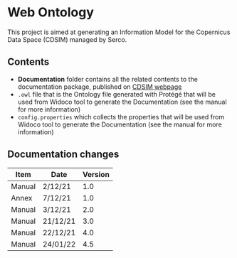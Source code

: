 # Web Ontology
This project is aimed at generating an Information Model for the Copernicus Data Space (CDSIM) managed by Serco.<br>

## Contents
* **Documentation** folder contains all the related contents to the documentation package, published on [CDSIM webpage](https://imms.copernicus-dataspace.eu)
* `.owl` file that is the Ontology file generated with Protégé that will be used from Widoco tool to generate the Documentation (see the manual for more information)
* `config.properties` which collects the properties that will be used from Widoco tool to generate the Documentation (see the manual for more information)


## Documentation changes 
| Item | Date  | Version  |
|---|---|---|
| Manual | 2/12/21  | 1.0 | 
| Annex | 7/12/21  | 1.0  | 
| Manual | 3/12/21  | 2.0 |
| Manual | 21/12/21  | 3.0 |
| Manual | 22/12/21  | 4.0 |
| Manual | 24/01/22  | 4.5 |
